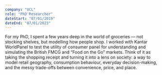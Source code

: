 ```yaml
---
company: "UCL"
role: "PhD Researcher"
dateStart: "07/01/2019"
dateEnd: "07/01/2023"
---
```


For my PhD, I spent a few years deep in the world of groceries — not stocking shelves, but modelling how people shop. I worked with Kantar WorldPanel to test the utility of consumer panel for understanding and simulating the British FMCG and “Food on the Go” markets. Think of it as taking the shopping receipt and turning it into a lens on society: a way to model retail geography, consumption behaviour, everyday decision-making, and the messy trade-offs between convenience, price, and place. 


